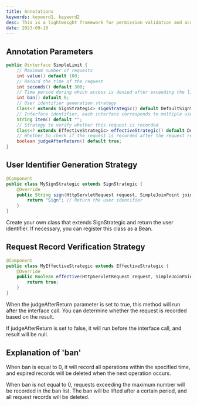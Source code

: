 ```yaml
---
title: Annotations
keywords: keyword1, keyword2
desc: This is a lightweight framework for permission validation and access control based on Spring Boot. Suitable for lightweight and progressive projects.
date: 2023-09-10
---
```



## Annotation Parameters
```java
public @interface SimpleLimit {
    // Maximum number of requests
    int value() default 100;
    // Record the time of the request
    int seconds() default 300;
    // Time period during which access is denied after exceeding the limit
    int ban() default 0;
    // User identifier generation strategy
    Class<? extends SignStrategic> signStrategic() default DefaultSignStrategic.class;
    // Interface identifier, each interface corresponds to multiple user request records
    String item() default "";
    // Strategy to verify whether this request is recorded
    Class<? extends EffectiveStrategic> effectiveStrategic() default DefaultEffectiveStrategic.class;
    // Whether to check if the request is recorded after the request returns
    boolean judgeAfterReturn() default true;
}

```

## User Identifier Generation Strategy
```java
@Component
public class MySignStrategic extends SignStrategic {
    @Override
    public String sign(HttpServletRequest request, SimpleJoinPoint joinPoint) {
        return "Sign"; // Return the user identifier
    }
}

```
Create your own class that extends SignStrategic and return the user identifier. If necessary, you can register this class as a Bean.

## Request Record Verification Strategy
```java
@Component
public class MyEffectiveStrategic extends EffectiveStrategic {
    @Override
    public Boolean effective(HttpServletRequest request, SimpleJoinPoint joinPoint, Object result) {
        return true;
    }
}
```
When the judgeAfterReturn parameter is set to true, this method will run after the interface call. You can determine whether the request is recorded based on the result. 

If judgeAfterReturn is set to false, it will run before the interface call, and result will be null.
## Explanation of 'ban'
When ban is equal to 0, it will record all operations within the specified time, and expired records will be deleted when the next operation occurs.

When ban is not equal to 0, requests exceeding the maximum number will be recorded in the ban list. The ban will be lifted after a certain period, and all request records will be deleted.